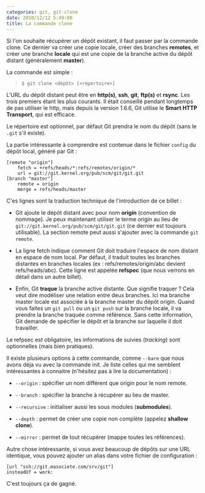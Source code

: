 ```yaml
---
categories: git, git-clone
date: 2010/12/12 5:49:00
title: La commande clone
---
```


Si l'on souhaite récupérer un dépôt existant, il faut passer par la commande clone. Ce dernier va créer une copie locale, créer des branches **remotes**, et créer une branche **locale** qui est une copie de la branche active du dépôt distant (généralement **master**).

La commande est simple :

>`$ git clone <dépôt> [<répertoire>]`

L'URL du dépôt distant peut être en **http(s)**, **ssh**, **git**, **ftp(s)** et **rsync**. Les trois premiers étant les plus courants. Il était conseillé pendant longtemps de pas utiliser le http, mais depuis la version 1.6.6, Git utilise le **Smart HTTP Transport**, qui est efficace.

Le répertoire est optionnel, par défaut Git prendra le nom du dépôt (sans le `.git` s'il existe).

La partie intéressante à comprendre est contenue dans le fichier `config` du dépôt local, généré par Git :

    [remote "origin"]
    	fetch = +refs/heads/*:refs/remotes/origin/*
        url = git://git.kernel.org/pub/scm/git/git.git
    [branch "master"]
        remote = origin
        merge = refs/heads/master

C'es lignes sont la traduction technique de l'introduction de ce billet :

- Git ajoute le dépôt distant avec pour nom **origin** (convention de nommage). Je peux maintenant utiliser le terme origin au lieu de `git://git.kernel.org/pub/scm/git/git.git` (ce dernier est toujours utilisable). La section remote peut aussi s'ajouter avec la commande `git remote`.

- La ligne fetch indique comment Git doit traduire l'espace de nom distant en espace de nom local. Par défaut, il traduit toutes les branches distantes en branches locales (ex : refs/remotes/origin/abc devient refs/heads/abc). Cette ligne est appelée **refspec** (que nous verrons en détail dans un autre billet).

- Enfin, Git **traque** la branche active distante. Que signifie traquer ? Cela veut dire modéliser une relation entre deux branches. Ici ma branche master locale est associée à la branche master du dépôt origin. Quand vous faites un `git pull` ou un `git push` sur la branche locale, il va prendre la branche traquée comme référence. Sans cette information, Git demande de spécifier le dépôt et la branche sur laquelle il doit travailler.

Le refpsec est obligatoire, les informations de suivies (*tracking*) sont optionnelles (mais bien pratiques).

Il existe plusieurs options à cette commande, comme `--bare` que nous avons déja vu avec la commande init. Je liste celles qui me semblent intéressantes à connaitre (n'hésitez pas à lire la documentation) :

- `--origin` : spécifier un nom différent que origin pour le nom remote.

- `--branch` : spécifier la branche à récupérer au lieu de master.

- `--recursive` : initialiser aussi les sous modules (**submodules**).

- `--depth` : permet de créer une copie non complète (appelez **shallow clone**).

- `--mirror` : permet de tout récupérer (mappe toutes les références).

Autre chose intéressante, si vous avez beaucoup de dépôts sur une URL identique, vous pouvez ajouter un alias dans votre fichier de configuration :

    [url "ssh://git.masociete.com/srv/git"]
    insteadOf = work:

C'est toujours ça de gagné.

